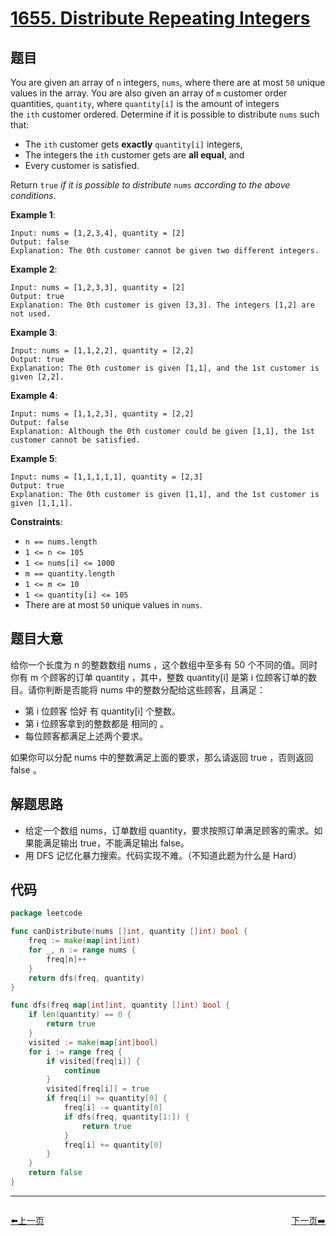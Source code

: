 # [1655. Distribute Repeating Integers](https://leetcode.com/problems/distribute-repeating-integers/)


## 题目

You are given an array of `n` integers, `nums`, where there are at most `50` unique values in the array. You are also given an array of `m` customer order quantities, `quantity`, where `quantity[i]` is the amount of integers the `ith` customer ordered. Determine if it is possible to distribute `nums` such that:

- The `ith` customer gets **exactly** `quantity[i]` integers,
- The integers the `ith` customer gets are **all equal**, and
- Every customer is satisfied.

Return `true` *if it is possible to distribute* `nums` *according to the above conditions*.

**Example 1**:

```
Input: nums = [1,2,3,4], quantity = [2]
Output: false
Explanation: The 0th customer cannot be given two different integers.
```

**Example 2**:

```
Input: nums = [1,2,3,3], quantity = [2]
Output: true
Explanation: The 0th customer is given [3,3]. The integers [1,2] are not used.
```

**Example 3**:

```
Input: nums = [1,1,2,2], quantity = [2,2]
Output: true
Explanation: The 0th customer is given [1,1], and the 1st customer is given [2,2].
```

**Example 4**:

```
Input: nums = [1,1,2,3], quantity = [2,2]
Output: false
Explanation: Although the 0th customer could be given [1,1], the 1st customer cannot be satisfied.
```

**Example 5**:

```
Input: nums = [1,1,1,1,1], quantity = [2,3]
Output: true
Explanation: The 0th customer is given [1,1], and the 1st customer is given [1,1,1].
```

**Constraints**:

- `n == nums.length`
- `1 <= n <= 105`
- `1 <= nums[i] <= 1000`
- `m == quantity.length`
- `1 <= m <= 10`
- `1 <= quantity[i] <= 105`
- There are at most `50` unique values in `nums`.

## 题目大意

给你一个长度为 n 的整数数组 nums ，这个数组中至多有 50 个不同的值。同时你有 m 个顾客的订单 quantity ，其中，整数 quantity[i] 是第 i 位顾客订单的数目。请你判断是否能将 nums 中的整数分配给这些顾客，且满足：

- 第 i 位顾客 恰好 有 quantity[i] 个整数。
- 第 i 位顾客拿到的整数都是 相同的 。
- 每位顾客都满足上述两个要求。

如果你可以分配 nums 中的整数满足上面的要求，那么请返回 true ，否则返回 false 。

## 解题思路

- 给定一个数组 nums，订单数组 quantity，要求按照订单满足顾客的需求。如果能满足输出 true，不能满足输出 false。
- 用 DFS 记忆化暴力搜索。代码实现不难。（不知道此题为什么是 Hard）

## 代码

```go
package leetcode

func canDistribute(nums []int, quantity []int) bool {
	freq := make(map[int]int)
	for _, n := range nums {
		freq[n]++
	}
	return dfs(freq, quantity)
}

func dfs(freq map[int]int, quantity []int) bool {
	if len(quantity) == 0 {
		return true
	}
	visited := make(map[int]bool)
	for i := range freq {
		if visited[freq[i]] {
			continue
		}
		visited[freq[i]] = true
		if freq[i] >= quantity[0] {
			freq[i] -= quantity[0]
			if dfs(freq, quantity[1:]) {
				return true
			}
			freq[i] += quantity[0]
		}
	}
	return false
}
```


----------------------------------------------
<div style="display: flex;justify-content: space-between;align-items: center;">
<p><a href="https://books.halfrost.com/leetcode/ChapterFour/1600~1699/1654.Minimum-Jumps-to-Reach-Home/">⬅️上一页</a></p>
<p><a href="https://books.halfrost.com/leetcode/ChapterFour/1600~1699/1656.Design-an-Ordered-Stream/">下一页➡️</a></p>
</div>
